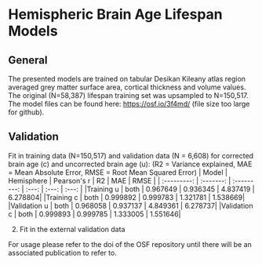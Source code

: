# Hemispheric Brain Age Lifespan Models
## General
The presented models are trained on tabular Desikan Kileany atlas region averaged grey matter surface area, cortical thickness and volume values.
The original (N=58,387) lifespan training set was upsampled to N=150,517.
The model files can be found here: https://osf.io/3f4md/ (file size too large for github).

## Validation
Fit in training data (N=150,517) and validation data (N = 6,608) for corrected brain age (c) and uncorrected brain age (u):
(R2 = Variance explained, MAE = Mean Absolute Error, RMSE = Root Mean Squared Error)
|    Model    | Hemisphere | Pearson's r	|   R2   |	 MAE  |	 RMSE  |
| :---------: |  :-------: | :---------: |  :---: |  :---: |  :---: |
|Training u   |    both    | 0.967649	| 0.936345	| 4.837419	| 6.278804|
|Training c   |    both    | 0.999892	| 0.999783	| 1.321781	| 1.538669|
|Validation u |    both    | 0.968058	| 0.937137  | 4.849361	| 6.278737|
|Validation c |    both    | 0.999893	| 0.999785	| 1.333005	| 1.551646|

2. Fit in the external validation data


For usage please refer to the doi of the OSF repository until there will be an associated publication to refer to.
